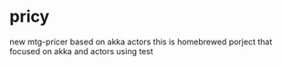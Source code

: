pricy
=====
new mtg-pricer based on akka actors
this is homebrewed porject that focused on akka and actors using
test
